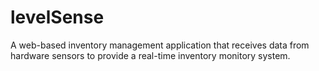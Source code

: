 # levelSense
A web-based inventory management application that receives data from hardware sensors to provide a real-time inventory monitory system.
